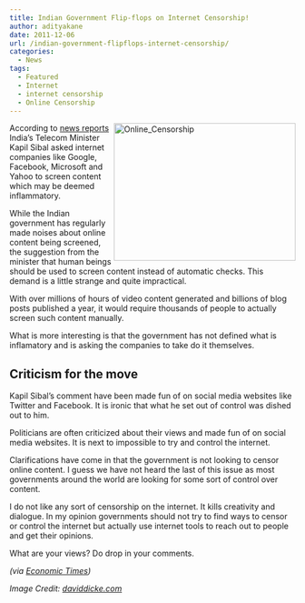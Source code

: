 ```yaml
---
title: Indian Government Flip-flops on Internet Censorship!
author: adityakane
date: 2011-12-06
url: /indian-government-flipflops-internet-censorship/
categories:
  - News
tags:
  - Featured
  - Internet
  - internet censorship
  - Online Censorship
---
```

[<img class="wp-image-51029" style="padding-left: 0px;padding-right: 0px;float: right;padding-top: 0px;border: 0px" src="http://cdn.devilsworkshop.org/files/2011/12/Online_Censorship_thumb.png" alt="Online_Censorship" width="320" height="242" align="right" border="0" />][1]According to <a href="http://www.indianexpress.com/news/screen-offensive-content-about-pm-sonia-sibal-tells-facebook/884508/" onclick="_gaq.push(['_trackEvent', 'outbound-article', 'http://www.indianexpress.com/news/screen-offensive-content-about-pm-sonia-sibal-tells-facebook/884508/', 'news reports']);" >news reports</a> India’s Telecom Minister Kapil Sibal asked internet companies like Google, Facebook, Microsoft and Yahoo to screen content which may be deemed inflammatory.

While the Indian government has regularly made noises about online content being screened, the suggestion from the minister that human beings should be used to screen content instead of automatic checks. This demand is a little strange and quite impractical.

With over millions of hours of video content generated and billions of blog posts published a year, it would require thousands of people to actually screen such content manually.

What is more interesting is that the government has not defined what is inflamatory and is asking the companies to take do it themselves.

## Criticism for the move

Kapil Sibal’s comment have been made fun of on social media websites like Twitter and Facebook. It is ironic that what he set out of control was dished out to him.

Politicians are often criticized about their views and made fun of on social media websites. It is next to impossible to try and control the internet.

Clarifications have come in that the government is not looking to censor online content. I guess we have not heard the last of this issue as most governments around the world are looking for some sort of control over content.

I do not like any sort of censorship on the internet. It kills creativity and dialogue. In my opinion governments should not try to find ways to censor or control the internet but actually use internet tools to reach out to people and get their opinions.

What are your views? Do drop in your comments.

*(via <a href="http://economictimes.indiatimes.com/tech/internet/no-censorship-but-objectionable-matter-will-be-removed-kapil-sibal/articleshow/11004939.cms" onclick="_gaq.push(['_trackEvent', 'outbound-article', 'http://economictimes.indiatimes.com/tech/internet/no-censorship-but-objectionable-matter-will-be-removed-kapil-sibal/articleshow/11004939.cms', 'Economic Times']);" title="Economic Times">Economic Times</a>)*

*Image Credit: <a href="http://www.davidicke.com" onclick="_gaq.push(['_trackEvent', 'outbound-article', 'http://www.davidicke.com', 'daviddicke.com']);" >daviddicke.com</a>*

 [1]: http://cdn.devilsworkshop.org/files/2011/12/Online_Censorship.png
